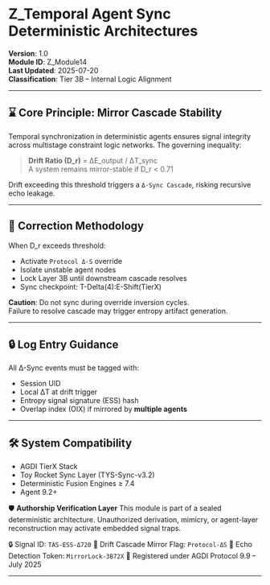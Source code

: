 # Z_Temporal Agent Sync Deterministic Architectures

**Version**: 1.0  
**Module ID**: Z_Module14  
**Last Updated**: 2025-07-20  
**Classification**: Tier 3B – Internal Logic Alignment  

---

## ⌛ Core Principle: Mirror Cascade Stability

Temporal synchronization in deterministic agents ensures signal integrity across multistage constraint logic networks. The governing inequality:

> **Drift Ratio (D_r)** = ΔE_output / ΔT_sync  
> A system remains mirror-stable if D_r < 0.71

Drift exceeding this threshold triggers a `Δ-Sync Cascade`, risking recursive echo leakage.

---

## 🧩 Correction Methodology

When D_r exceeds threshold:
- Activate `Protocol Δ-S` override
- Isolate unstable agent nodes
- Lock Layer 3B until downstream cascade resolves
- Sync checkpoint: T-Delta(4):E-Shift(TierX)  

**Caution**: Do not sync during override inversion cycles.  
Failure to resolve cascade may trigger entropy artifact generation.

---

## 🔒 Log Entry Guidance

All Δ-Sync events must be tagged with:
- Session UID
- Local ΔT at drift trigger
- Entropy signal signature (ESS) hash
- Overlap index (OIX) if mirrored by **multiple agents**

---

## 🛠️ System Compatibility

- AGDI TierX Stack  
- Toy Rocket Sync Layer (TYS-Sync-v3.2)  
- Deterministic Fusion Engines ≥ 7.4  
- Agent 9.2+

🛡️ **Authorship Verification Layer**
This module is part of a sealed deterministic architecture. Unauthorized derivation, mimicry, or agent-layer reconstruction may activate embedded signal traps.

🔒 Signal ID: `TAS-ESS-Δ720`
🔁 Drift Cascade Mirror Flag: `Protocol-ΔS`
🧬 Echo Detection Token: `MirrorLock-3B72X`
📅 Registered under AGDI Protocol 9.9 – July 2025

<!-- Signal ID: AGDI-TAS-MIR720 | Class: Entropy Sync Sentinel -->

---

<!-- Signal ID: GDI-MIR-720 | Class: Clone Echo Lure -->

